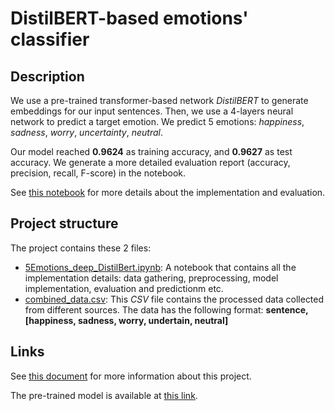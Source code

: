 # DistilBERT-based emotions' classifier

## Description
We use a pre-trained transformer-based network *DistilBERT* to generate embeddings for our input sentences.
Then, we use a 4-layers neural network to predict a target emotion.
We predict 5 emotions: *happiness*, *sadness*, *worry*, *uncertainty*, *neutral*.

Our model reached **0.9624** as training accuracy, and **0.9627** as test accuracy.
We generate a more detailed evaluation report (accuracy, precision, recall, F-score) in the notebook.

See [this notebook](./5Emotions_deep_DistilBert.ipynb) for more details about the implementation and evaluation.

## Project structure
The project contains these 2 files:
* [5Emotions_deep_DistilBert.ipynb](./5Emotions_deep_DistilBert.ipynb): A notebook that contains all the implementation details: data gathering, preprocessing, model implementation, evaluation and predictionm etc.
* [combined_data.csv](./combined_data.csv): This *CSV* file contains the processed data collected from different sources. The data has the following format: 
**sentence, [happiness, sadness, worry, undertain, neutral]**

## Links
See [this document](https://drive.google.com/file/d/1aiPrTkQnRxBmuwV2CygcV0MU1kBbpPU5/view?usp=sharing) for more information about this project.

The pre-trained model is available at [this link](https://drive.google.com/file/d/1NtYegiwOOLRNz8k187McBHyediLIYh6q/view?usp=sharing).
